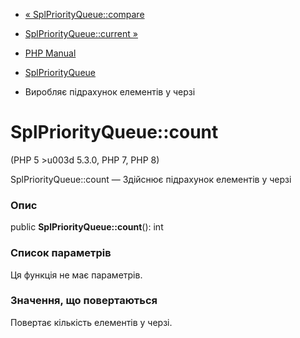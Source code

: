 - [« SplPriorityQueue::compare](splpriorityqueue.compare.md)
- [SplPriorityQueue::current »](splpriorityqueue.current.md)

- [PHP Manual](index.md)
- [SplPriorityQueue](class.splpriorityqueue.md)
- Виробляє підрахунок елементів у черзі

# SplPriorityQueue::count

(PHP 5 \>u003d 5.3.0, PHP 7, PHP 8)

SplPriorityQueue::count — Здійснює підрахунок елементів у черзі

### Опис

public **SplPriorityQueue::count**(): int

### Список параметрів

Ця функція не має параметрів.

### Значення, що повертаються

Повертає кількість елементів у черзі.
